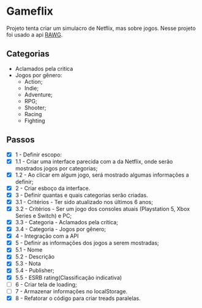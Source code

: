 # Gameflix

Projeto tenta criar um simulacro de Netflix, mas sobre jogos. Nesse projeto foi usado a api [RAWG](https://api.rawg.io/docs/).

## Categorias
- Aclamados pela critica
- Jogos por gênero:
    - Action;
    - Indie;
    - Adventure;
    - RPG;
    - Shooter;
    - Racing
    - Fighting

## Passos

- [X] 1 - Definir escopo:
- [X] 1.1 - Criar uma interface parecida com a da Netflix, onde serão mostrados jogos por categorias;
- [X] 1.2 - Ao clicar em algum jogo, será mostrado algumas informações a definir;
- [X] 2 - Criar esboço da interface.
- [X] 3 - Definir quantas e quais categorias serão criadas.
- [X] 3.1 - Critérios - Ter sido atualizado nos últimos 6 anos;
- [X] 3.2 - Critérios - Ser um jogo dos consoles atuais (Playstation 5, Xbox Series e Switch) e PC;
- [X] 3.3 - Categoria - Aclamados pela crítica;
- [X] 3.4 - Categoria - Jogos por gênero;
- [X] 4 - Integração com a API
- [X] 5 - Definir as informações dos jogos a serem mostradas;
- [X] 5.1 - Nome
- [X] 5.2 - Descrição
- [X] 5.3 - Nota
- [X] 5.4 - Publisher;
- [X] 5.5 - ESRB rating(Classificação indicativa)
- [ ] 6 - Criar tela de loading;
- [ ] 7 - Armazenar informações no localStorage.
- [X] 8 - Refatorar o código para criar treads paralelas.